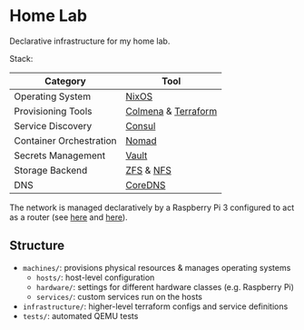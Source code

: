 # Home Lab

Declarative infrastructure for my home lab.

Stack:

| Category                | Tool                                                                                             |
| ----------------------- | ------------------------------------------------------------------------------------------------ |
| Operating System        | [NixOS](https://nixos.org/)                                                                      |
| Provisioning Tools      | [Colmena](https://github.com/zhaofengli/colmena) & [Terraform](https://www.terraform.io/)        |
| Service Discovery       | [Consul](https://www.consul.io/)                                                                 |
| Container Orchestration | [Nomad](https://www.nomadproject.io/)                                                            |
| Secrets Management      | [Vault](https://www.vaultproject.io/)                                                            |
| Storage Backend         | [ZFS](https://github.com/openzfs/zfs) & [NFS](https://en.wikipedia.org/wiki/Network_File_System) |
| DNS                     | [CoreDNS](https://coredns.io/)                                                                   |

The network is managed declaratively by a Raspberry Pi 3 configured to act as a router (see [here](./machines/hosts/viki/default.nix) and [here](./machines/services/router.nix)).

## Structure

- `machines/`: provisions physical resources & manages operating systems
  - `hosts/`: host-level configuration
  - `hardware/`: settings for different hardware classes (e.g. Raspberry Pi)
  - `services/`: custom services run on the hosts
- `infrastructure/`: higher-level terraform configs and service definitions
- `tests/`: automated QEMU tests
